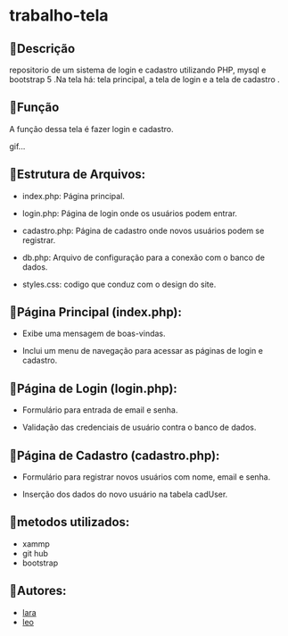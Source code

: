 # trabalho-tela

## 🦋Descrição
 repositorio de um sistema de login e cadastro utilizando PHP, mysql e bootstrap 5 .Na tela há:
  tela principal, a tela de login e a tela de cadastro .
## 💟Função
A função dessa tela é fazer login e cadastro.

gif...


## 💟Estrutura de Arquivos:

* index.php: Página principal.

* login.php: Página de login onde os usuários podem entrar.

* cadastro.php: Página de cadastro onde novos usuários podem se registrar.

* db.php: Arquivo de configuração para a conexão com o banco de dados.
 
* styles.css: codigo que conduz com o design do site.

## 💟Página Principal (index.php):

* Exibe uma mensagem de boas-vindas.

* Inclui um menu de navegação para acessar as páginas de login e cadastro.

## 💟Página de Login (login.php):

* Formulário para entrada de email e senha.

* Validação das credenciais de usuário contra o banco de dados.

## 💟Página de Cadastro (cadastro.php):

* Formulário para registrar novos usuários com nome, email e senha.

* Inserção dos dados do novo usuário na tabela cadUser.

## 💟metodos utilizados:
* xammp
* git hub
* bootstrap

## 💟Autores:

* [lara](https://github.com/laraassuncao18)
* [leo](https://github.com/LeonardoRochaMarista)


